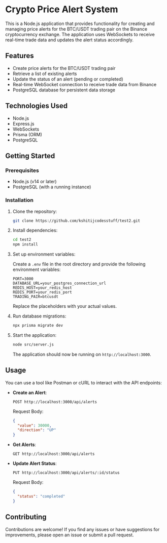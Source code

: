 # Crypto Price Alert System

This is a Node.js application that provides functionality for creating and managing price alerts for the BTC/USDT trading pair on the Binance cryptocurrency exchange. The application uses WebSockets to receive real-time trade data and updates the alert status accordingly.

## Features

- Create price alerts for the BTC/USDT trading pair
- Retrieve a list of existing alerts
- Update the status of an alert (pending or completed)
- Real-time WebSocket connection to receive trade data from Binance
- PostgreSQL database for persistent data storage

## Technologies Used

- Node.js
- Express.js
- WebSockets
- Prisma (ORM)
- PostgreSQL

## Getting Started

### Prerequisites

- Node.js (v14 or later)
- PostgreSQL (with a running instance)

### Installation

1. Clone the repository:

   ```bash
   git clone https://github.com/kshitijcodesstuff/test2.git
   ```

2. Install dependencies:

   ```bash
   cd test2
   npm install
   ```

3. Set up environment variables:

   Create a `.env` file in the root directory and provide the following environment variables:

   ```
   PORT=3000
   DATABASE_URL=your_postgres_connection_url
   REDIS_HOST=your_redis_host
   REDIS_PORT=your_redis_port
   TRADING_PAIR=btcusdt
   ```

   Replace the placeholders with your actual values.

4. Run database migrations:

   ```bash
   npx prisma migrate dev
   ```

5. Start the application:

   ```bash
   node src/server.js
   ```

   The application should now be running on `http://localhost:3000`.

## Usage

You can use a tool like Postman or cURL to interact with the API endpoints:

- **Create an Alert**:
  ```
  POST http://localhost:3000/api/alerts
  ```
  Request Body:
  ```json
  {
    "value": 30000,
    "direction": "UP"
  }
  ```

- **Get Alerts**:
  ```
  GET http://localhost:3000/api/alerts
  ```

- **Update Alert Status**:
  ```
  PUT http://localhost:3000/api/alerts/:id/status
  ```
  Request Body:
  ```json
  {
    "status": "completed"
  }
  ```

## Contributing

Contributions are welcome! If you find any issues or have suggestions for improvements, please open an issue or submit a pull request.


